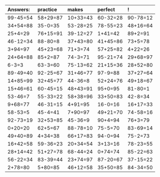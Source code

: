 | Answers: | practice | makes | perfect | ! |
| :--- | :--- | :--- | :--- | :--- |
| 99-45=54 | 58+29=87 | 10+33=43 | 60-32=28 | 90-78=12 | 
| 34+54=88 | 35-0=35 | 53-28=25 | 78-55=23 | 48+16=64 | 
| 25+4=29 | 76+15=91 | 39-12=27 | 1+41=42 | 89+2=91 | 
| 46-12=34 | 88-80=8 | 37+43=80 | 41+45=86 | 73+5=78 | 
| 3+94=97 | 45+23=68 | 71+3=74 | 57+25=82 | 4+22=26 | 
| 24+64=88 | 85+2=87 | 74-3=71 | 95-21=74 | 29+68=97 | 
| 6-3=3 | 63-3=60 | 75-13=62 | 21+15=36 | 28+52=80 | 
| 89-49=40 | 92-25=67 | 31+46=77 | 97-9=88 | 37+27=64 | 
| 14+85=99 | 32+45=77 | 44-36=8 | 52+24=76 | 49+18=67 | 
| 15+46=61 | 60-45=15 | 48+43=91 | 95+0=95 | 81-80=1 | 
| 53-46=7 | 55-33=22 | 58+38=96 | 33+50=83 | 42-8=34 | 
| 9+68=77 | 46-31=15 | 4+91=95 | 16-0=16 | 16+17=33 | 
| 58-53=5 | 45-4=41 | 7+90=97 | 49+21=70 | 74-58=16 | 
| 92-73=19 | 32+53=85 | 45-36=9 | 90+4=94 | 76+3=79 | 
| 0+20=20 | 62+5=67 | 88-78=10 | 75-5=70 | 83-69=14 | 
| 49+40=89 | 4+34=38 | 66+17=83 | 94-0=94 | 75-2=73 | 
| 16+42=58 | 59-36=23 | 20+34=54 | 3+13=16 | 78-23=55 | 
| 28+14=42 | 51+27=78 | 68-44=24 | 0+74=74 | 85-22=63 | 
| 56-22=34 | 83-39=44 | 23+74=97 | 87-20=67 | 37-15=22 | 
| 2+78=80 | 5+80=85 | 46+12=58 | 35+50=85 | 84-34=50 | 

